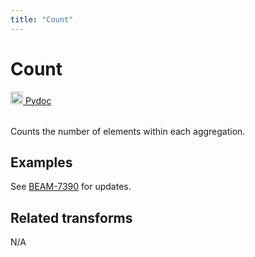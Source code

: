 ```yaml
---
title: "Count"
---
```

<!--
Licensed under the Apache License, Version 2.0 (the "License");
you may not use this file except in compliance with the License.
You may obtain a copy of the License at

http://www.apache.org/licenses/LICENSE-2.0

Unless required by applicable law or agreed to in writing, software
distributed under the License is distributed on an "AS IS" BASIS,
WITHOUT WARRANTIES OR CONDITIONS OF ANY KIND, either express or implied.
See the License for the specific language governing permissions and
limitations under the License.
-->
# Count
<table align="left">
    <a target="_blank" class="button"
        href="https://beam.apache.org/releases/pydoc/2.12.0/apache_beam.transforms.combiners.html?#apache_beam.transforms.combiners.Count">
      <img src="https://beam.apache.org/images/logos/sdks/python.png" width="20px" height="20px"
           alt="Pydoc" />
     Pydoc
    </a>
</table>
<br><br>


Counts the number of elements within each aggregation.

## Examples
See [BEAM-7390](https://issues.apache.org/jira/browse/BEAM-7390) for updates. 

## Related transforms 
N/A
